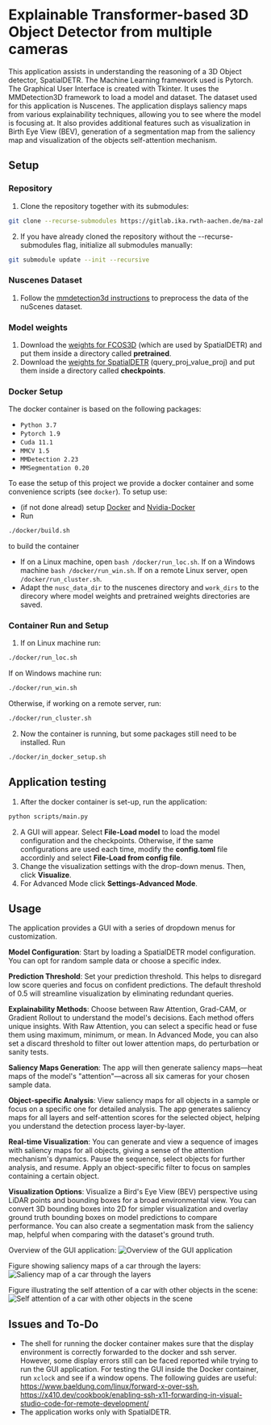 # Explainable Transformer-based 3D Object Detector from multiple cameras
This application assists in understanding the reasoning of a 3D Object detector, SpatialDETR. The Machine Learning framework used is Pytorch. The Graphical User Interface is created with Tkinter. It uses the MMDetection3D framework to load a model and dataset. The dataset used for this application is Nuscenes.
The application displays saliency maps from various explainability techniques, allowing you to see where the model is focusing at. It also provides additional features such as visualization in Birth Eye View (BEV), generation of a segmentation map from the saliency map and visualization of the objects self-attention mechanism.

## Setup
### Repository
1. Clone the repository together with its submodules: 

```bash
git clone --recurse-submodules https://gitlab.ika.rwth-aachen.de/ma-zahr/xai.git 
```

2. If you have already cloned the repository without the --recurse-submodules flag, initialize all submodules manually: 

```bash
git submodule update --init --recursive
```

### Nuscenes Dataset
1. Follow the [mmdetection3d instructions](https://mmdetection3d.readthedocs.io/en/v1.0.0rc1/datasets/nuscenes_det.html) to preprocess the data of the nuScenes dataset.

### Model weights
1. Download the [weights for FCOS3D](https://rwth-aachen.sciebo.de/s/asoSC5oMD1TNEsy) (which are used by SpatialDETR) and put them inside a directory called **pretrained**.
2. Download the [weights for SpatialDETR](https://rwth-aachen.sciebo.de/s/fgmMdPEQKQu9hz) (query_proj_value_proj) and put them inside a directory called **checkpoints**.


### Docker Setup
The docker container is based on the following packages:
- `Python 3.7`
- `Pytorch 1.9`
- `Cuda 11.1`
- `MMCV 1.5`
- `MMDetection 2.23`
- `MMSegmentation 0.20`

To ease the setup of this project we provide a docker container and some convenience scripts (see `docker`). To setup use:
- (if not done alread) setup [Docker](https://docs.docker.com/engine/install/ubuntu/) and [Nvidia-Docker](https://docs.nvidia.com/datacenter/cloud-native/container-toolkit/install-guide.html#docker)
- Run 
```bash
./docker/build.sh
```
to build the container
- If on a Linux machine, open `bash /docker/run_loc.sh`. If on a Windows machine `bash /docker/run_win.sh`. If on a remote Linux server, open `/docker/run_cluster.sh`.
- Adapt the `nusc_data_dir` to the nuscenes directory and `work_dirs` to the direcory where model weights and pretrained weights directories are saved.

### Container Run and Setup
1. If on Linux machine run:
```bash
./docker/run_loc.sh
```
If on Windows machine run:
```bash
./docker/run_win.sh
```
Otherwise, if working on a remote server, run:
```bash
./docker/run_cluster.sh
```
2. Now the container is running, but some packages still need to be installed. Run 
```bash
./docker/in_docker_setup.sh
```

## Application testing
1. After the docker container is set-up, run the application:
```bash 
python scripts/main.py
```
2. A GUI will appear. Select **File-Load model** to load the model configuration and the checkpoints. Otherwise, if the same configurations are used each time, modify the **config.toml** file accordinly and select **File-Load from config file**.
3. Change the visualization settings with the drop-down menus. Then, click **Visualize**. 
4. For Advanced Mode click **Settings-Advanced Mode**.

## Usage
The application provides a GUI with a series of dropdown menus for customization.

**Model Configuration**: Start by loading a SpatialDETR model configuration. You can opt for random sample data or choose a specific index.

**Prediction Threshold**: Set your prediction threshold. This helps to disregard low score queries and focus on confident predictions. The default threshold of 0.5 will streamline visualization by eliminating redundant queries.

**Explainability Methods**: Choose between Raw Attention, Grad-CAM, or Gradient Rollout to understand the model's decisions. Each method offers unique insights. With Raw Attention, you can select a specific head or fuse them using maximum, minimum, or mean. In Advanced Mode, you can also set a discard threshold to filter out lower attention maps, do perturbation or sanity tests.

**Saliency Maps Generation**: The app will then generate saliency maps—heat maps of the model's "attention"—across all six cameras for your chosen sample data. 

**Object-specific Analysis**: View saliency maps for all objects in a sample or focus on a specific one for detailed analysis. The app generates saliency maps for all layers and self-attention scores for the selected object, helping you understand the detection process layer-by-layer.

**Real-time Visualization**: You can generate and view a sequence of images with saliency maps for all objects, giving a sense of the attention mechanism's dynamics. Pause the sequence, select objects for further analysis, and resume. Apply an object-specific filter to focus on samples containing a certain object.

**Visualization Options**: Visualize a Bird's Eye View (BEV) perspective using LiDAR points and bounding boxes for a broad environmental view. You can convert 3D bounding boxes into 2D for simpler visualization and overlay ground truth bounding boxes on model predictions to compare performance. You can also create a segmentation mask from the saliency map, helpful when comparing with the dataset's ground truth.

Overview of the GUI application:
![](misc/ui-overview.png "Overview of the GUI application")  

Figure showing saliency maps of a car through the layers:
![](misc/ui-crossattn.png "Saliency map of a car through the layers")  

Figure illustrating the self attention of a car with other objects in the scene:
![](misc/ui-selfattn.png "Self attention of a car with other objects in the scene")  

## Issues and To-Do
- The shell for running the docker container makes sure that the display environment is correctly forwarded to the docker and ssh server. However, some display errors still can be faced reported while trying to run the GUI application. For testing the GUI inside the Docker container, run `xclock` and see if a window opens. The following guides are useful: https://www.baeldung.com/linux/forward-x-over-ssh, https://x410.dev/cookbook/enabling-ssh-x11-forwarding-in-visual-studio-code-for-remote-development/
- The application works only with SpatialDETR.

 